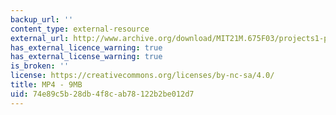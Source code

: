 ```yaml
---
backup_url: ''
content_type: external-resource
external_url: http://www.archive.org/download/MIT21M.675F03/projects1-p5-220k.mp4
has_external_licence_warning: true
has_external_license_warning: true
is_broken: ''
license: https://creativecommons.org/licenses/by-nc-sa/4.0/
title: MP4 - 9MB
uid: 74e89c5b-28db-4f8c-ab78-122b2be012d7
---
```

